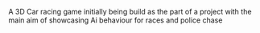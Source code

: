 A 3D Car racing game initially being build as the part of a project with the main aim of showcasing Ai behaviour for races and police chase

